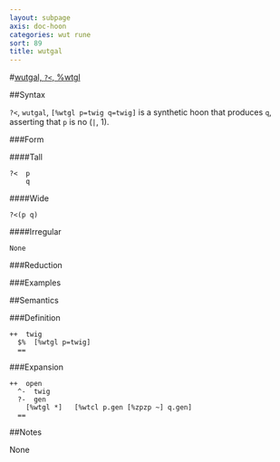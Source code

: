 ```yaml
---
layout: subpage
axis: doc-hoon
categories: wut rune
sort: 89
title: wutgal
---
```




#[wutgal, `?<`, %wtgl](#wtgl)

##Syntax

`?<`, `wutgal`, `[%wtgl p=twig q=twig]` is a synthetic hoon that
produces `q`, asserting that `p` is no (`|`, 1).

###Form

####Tall

    ?<  p
        q

####Wide

    ?<(p q)

####Irregular

    None

###Reduction

###Examples

##Semantics

###Definition

    ++  twig  
      $%  [%wtgl p=twig]
      ==


###Expansion

    ++  open
      ^-  twig
      ?-  gen
        [%wtgl *]   [%wtcl p.gen [%zpzp ~] q.gen]
      ==

##Notes

None
